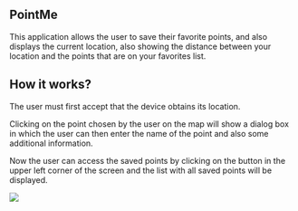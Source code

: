 ## PointMe
This application allows the user to save their favorite points, and also displays the current location, also showing the distance between your location and the points that are on your favorites list.


## How it works?
The user must first accept that the device obtains its location.

Clicking on the point chosen by the user on the map will show a dialog box in which the user can then enter the name of the point and also some additional information.

Now the user can access the saved points by clicking on the button in the upper left corner of the screen and the list with all saved points will be displayed.



![](https://github.com/alexpt2000gmit/3Year_Project_Windows_Universal_App_PointMe/blob/master/screenshot/screencast.gif?raw=true)
